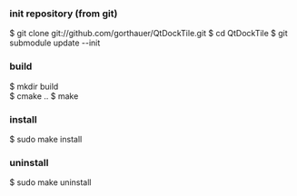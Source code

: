 ### init repository (from git)

$ git clone git://github.com/gorthauer/QtDockTile.git 
$ cd QtDockTile
$ git submodule update --init

### build

$ mkdir build <br />
$ cmake ..
$ make 

### install

$ sudo make install

### uninstall

$ sudo make uninstall